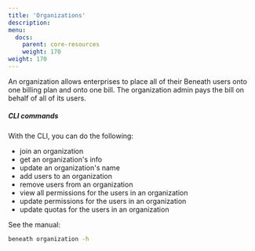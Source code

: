 ```yaml
---
title: 'Organizations'
description:
menu:
  docs:
    parent: core-resources
    weight: 170
weight: 170
---
```

An organization allows enterprises to place all of their Beneath users onto one billing plan and onto one bill. The organization admin pays the bill on behalf of all of its users.

##### CLI commands
With the CLI, you can do the following:

- join an organization
- get an organization's info
- update an organization's name
- add users to an organization
- remove users from an organization
- view all permissions for the users in an organization 
- update permissions for the users in an organization
- update quotas for the users in an organization

See the manual:
```bash
beneath organization -h
```
